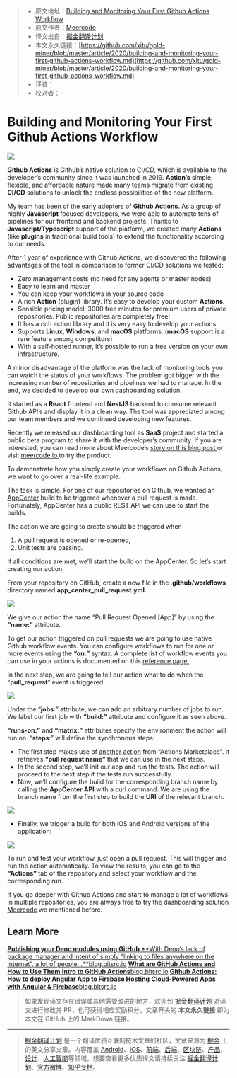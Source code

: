 > * 原文地址：[Building and Monitoring Your First Github Actions Workflow](https://blog.bitsrc.io/building-and-monitoring-your-first-github-actions-workflow-b9cad4a1014d)
> * 原文作者：[Meercode](https://medium.com/@meercode)
> * 译文出自：[掘金翻译计划](https://github.com/xitu/gold-miner)
> * 本文永久链接：[https://github.com/xitu/gold-miner/blob/master/article/2020/building-and-monitoring-your-first-github-actions-workflow.md](https://github.com/xitu/gold-miner/blob/master/article/2020/building-and-monitoring-your-first-github-actions-workflow.md)
> * 译者：
> * 校对者：

# Building and Monitoring Your First Github Actions Workflow

![](https://cdn-images-1.medium.com/max/2400/1*BZ_jv-xjX_FfJR5fQH_6UQ.png)

**Github Actions** is Github’s native solution to CI/CD, which is available to the developer’s community since it was launched in 2019. **Action’s** simple, flexible, and affordable nature made many teams migrate from existing **CI/CD** solutions to unlock the endless possibilities of the new platform.

My team has been of the early adopters of **Github Actions**. As a group of highly **Javascript** focused developers, we were able to automate tens of pipelines for our frontend and backend projects. Thanks to **Javascript/Typescript** support of the platform, we created many **Actions** (like **plugins** in traditional build tools) to extend the functionality according to our needs.

After 1 year of experience with Github Actions, we discovered the following advantages of the tool in comparison to former CI/CD solutions we tested:

* Zero management costs (no need for any agents or master nodes)
* Easy to learn and master
* You can keep your workflows in your source code
* A rich **Action** (plugin) library. It’s easy to develop your custom **Actions**.
* Sensible pricing model: 3000 free minutes for premium users of private repositories. Public repositories are completely free!
* It has a rich action library and it is very easy to develop your actions.
* Supports **Linux**, **Windows**, and **macOS** platforms. (**macOS** support is a rare feature among competitors)
* With a self-hosted runner, it’s possible to run a free version on your own infrastructure.

A minor disadvantage of the platform was the lack of monitoring tools you can watch the status of your workflows. The problem got bigger with the increasing number of repositories and pipelines we had to manage. In the end, we decided to develop our own dashboarding solution.

It started as a **React** frontend and **NestJS** backend to consume relevant Github API’s and display it in a clean way. The tool was appreciated among our team members and we continued developing new features.

Recently we released our dashboarding tool as **SaaS** project and started a public beta program to share it with the developer’s community. If you are interested, you can read more about Meercode’s [story on this blog post ](https://dev.to/pankod/public-beta-meercode-a-beautiful-dashboard-and-monitoring-tool-for-github-actions-466g)or visit [meercode.io ](http://meercode.io)to try the product.

To demonstrate how you simply create your workflows on Github Actions, we want to go over a real-life example.

The task is simple. For one of our repositories on Github, we wanted an [AppCenter](https://appcenter.ms/) build to be triggered whenever a pull request is made. Fortunately, AppCenter has a public REST API we can use to start the builds.

The action we are going to create should be triggered when

1. A pull request is opened or re-opened,
2. Unit tests are passing.

If all conditions are met, we’ll start the build on the AppCenter. So let’s start creating our action.

From your repository on GitHub, create a new file in the .**github/workflows** directory named **app_center_pull_request.yml.**

![](https://cdn-images-1.medium.com/max/2684/0*iyCUtUXoh8MF11Rm)

We give our action the name “Pull Request Opened [App]” by using the **“name:”** attribute.

To get our action triggered on pull requests we are going to use native Github workflow events. You can configure workflows to run for one or more events using the **“on:”** syntax. A complete list of workflow events you can use in your actions is documented on this [reference page.](https://docs.github.com/en/free-pro-team@latest/actions/reference/events-that-trigger-workflows)

In the next step, we are going to tell our action what to do when the “**pull_request**” event is triggered.

![](https://cdn-images-1.medium.com/max/2684/0*upqVeOmReybteXcC)

Under the “**jobs:**” attribute, we can add an arbitrary number of jobs to run. We label our first job with **“build:”** attribute and configure it as seen above.

**“runs-on:”** and **“matrix:”** attributes specify the environment the action will run on. “**steps**:” will define the synchronous steps:

* The first step makes use of [another action](https://github.com/mdecoleman/pr-branch-name) from “Actions Marketplace”. It retrieves **“pull request name”** that we can use in the next steps.
* In the second step, we’ll init our app and run the tests. The action will proceed to the next step if the tests run successfully.
* Now, we’ll configure the build for the corresponding branch name by calling the **AppCenter API** with a curl command. We are using the branch name from the first step to build the **URI** of the relevant branch.

![](https://cdn-images-1.medium.com/max/2684/0*Pppq6J46U6HfxvIS)

* Finally, we trigger a build for both iOS and Android versions of the application:

![](https://cdn-images-1.medium.com/max/2684/0*jazO_rGHuFgFg4y0)

To run and test your workflow, just open a pull request. This will trigger and run the action automatically. To view the results, you can go to the **“Actions”** tab of the repository and select your workflow and the corresponding run.

If you go deeper with Github Actions and start to manage a lot of workflows in multiple repositories, you are always free to try the dashboarding solution [Meercode](https://meercode.io/) we mentioned before.

## Learn More
[**Publishing your Deno modules using GitHub**
**With Deno’s lack of package manager and intent of simply “linking to files anywhere on the internet”, a lot of people…**blog.bitsrc.io](https://blog.bitsrc.io/publishing-your-deno-modules-using-github-f2bd86173392)
[**What are GitHub Actions and How to Use Them**
**Intro to GitHub Actions**blog.bitsrc.io](https://blog.bitsrc.io/what-are-github-actions-and-how-to-use-them-e89904201a41)
[**Github Actions: How to deploy Angular App to Firebase Hosting**
**Cloud-Powered Apps with Angular & Firebase**blog.bitsrc.io](https://blog.bitsrc.io/github-actions-how-to-deploy-angular-app-to-firebase-hosting-89a93f9c4fe1)

> 如果发现译文存在错误或其他需要改进的地方，欢迎到 [掘金翻译计划](https://github.com/xitu/gold-miner) 对译文进行修改并 PR，也可获得相应奖励积分。文章开头的 **本文永久链接** 即为本文在 GitHub 上的 MarkDown 链接。

---

> [掘金翻译计划](https://github.com/xitu/gold-miner) 是一个翻译优质互联网技术文章的社区，文章来源为 [掘金](https://juejin.im) 上的英文分享文章。内容覆盖 [Android](https://github.com/xitu/gold-miner#android)、[iOS](https://github.com/xitu/gold-miner#ios)、[前端](https://github.com/xitu/gold-miner#前端)、[后端](https://github.com/xitu/gold-miner#后端)、[区块链](https://github.com/xitu/gold-miner#区块链)、[产品](https://github.com/xitu/gold-miner#产品)、[设计](https://github.com/xitu/gold-miner#设计)、[人工智能](https://github.com/xitu/gold-miner#人工智能)等领域，想要查看更多优质译文请持续关注 [掘金翻译计划](https://github.com/xitu/gold-miner)、[官方微博](http://weibo.com/juejinfanyi)、[知乎专栏](https://zhuanlan.zhihu.com/juejinfanyi)。
